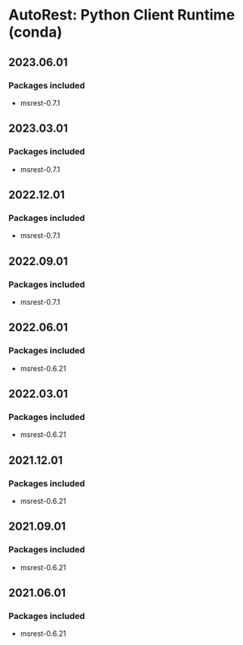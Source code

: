 # AutoRest: Python Client Runtime (conda)

## 2023.06.01

### Packages included

- msrest-0.7.1

## 2023.03.01

### Packages included

- msrest-0.7.1

## 2022.12.01

### Packages included

- msrest-0.7.1

## 2022.09.01

### Packages included

- msrest-0.7.1

## 2022.06.01

### Packages included

- msrest-0.6.21

## 2022.03.01

### Packages included

- msrest-0.6.21

## 2021.12.01

### Packages included

- msrest-0.6.21

## 2021.09.01

### Packages included

- msrest-0.6.21

## 2021.06.01

### Packages included

- msrest-0.6.21

